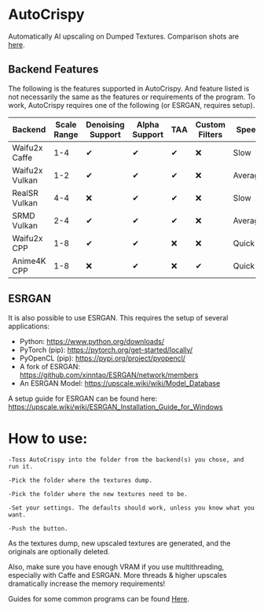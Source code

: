 # AutoCrispy
Automatically AI upscaling on Dumped Textures. Comparison shots are [here](https://github.com/WalkerMx/AutoCrispy/blob/master/COMPARE.md).

## Backend Features

The following is the features supported in AutoCrispy. And feature listed is not necessarily the same as the features or requirements of the program. To work, AutoCrispy requires one of the following (or ESRGAN, requires setup).

Backend|Scale Range|Denoising Support|Alpha Support|TAA|Custom Filters|Speed|Quality|Download
-------|-----------|-----------------|-------------|---|--------------|-----|-------|--------
Waifu2x Caffe|1-4|✔|✔|✔|❌|Slow|Great|[Link](https://github.com/lltcggie/waifu2x-caffe/releases)
Waifu2x Vulkan|1-2|✔|✔|✔|❌|Average|Good|[Link](https://github.com/nihui/waifu2x-ncnn-vulkan/releases)
RealSR Vulkan|4-4|❌|✔|✔|❌|Slow|Good|[Link](https://github.com/nihui/realsr-ncnn-vulkan/releases)
SRMD Vulkan|2-4|✔|✔|✔|❌|Average|Good|[Link](https://github.com/nihui/srmd-ncnn-vulkan/releases)
Waifu2x CPP|1-8|✔|✔|❌|❌|Quick|OK|[Link](https://github.com/DeadSix27/waifu2x-converter-cpp/releases)
Anime4K CPP|1-8|❌|✔|❌|✔|Quick|Good|[Link](https://github.com/TianZerL/Anime4KCPP)

## ESRGAN

It is also possible to use ESRGAN. This requires the setup of several applications:

 - Python: https://www.python.org/downloads/
 - PyTorch (pip): https://pytorch.org/get-started/locally/
 - PyOpenCL (pip): https://pypi.org/project/pyopencl/
 - A fork of ESRGAN: https://github.com/xinntao/ESRGAN/network/members
 - An ESRGAN Model: https://upscale.wiki/wiki/Model_Database

A setup guide for ESRGAN can be found here: https://upscale.wiki/wiki/ESRGAN_Installation_Guide_for_Windows

# How to use:
    -Toss AutoCrispy into the folder from the backend(s) you chose, and run it.
  
    -Pick the folder where the textures dump.
  
    -Pick the folder where the new textures need to be.
  
    -Set your settings. The defaults should work, unless you know what you want.
  
    -Push the button.
  
  
  As the textures dump, new upscaled textures are generated, and the originals are optionally deleted.
  
  Also, make sure you have enough VRAM if you use multithreading, especially with Caffe and ESRGAN. More threads & higher upscales dramatically increase the memory requirements!
  
  Guides for some common programs can be found [Here](https://github.com/WalkerMx/AutoCrispy/blob/master/GUIDES.md).
